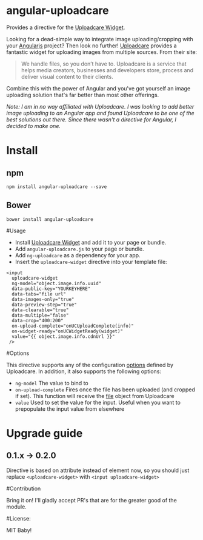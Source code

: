 angular-uploadcare
==================

Provides a directive for the [Uploadcare Widget](https://uploadcare.com/documentation/widget/).

Looking for a dead-simple way to integrate image uploading/cropping with your [Angularjs](http://angularjs.org) project? Then look no further! [Uploadcare](https://uploadcare.com) provides a fantastic widget for uploading images from multiple sources.  From their site:

>We handle files, so you don’t have to.
>Uploadcare is a service that helps media creators,
>businesses and developers store, process
>and deliver visual content to their clients.

Combine this with the power of Angular and you've got yourself an image uploading solution that's far better than most other offerings.

*Note: I am in no way affiliated with Uploadcare. I was looking to add better image uploading to an Angular app and found Uploadcare to be one of the best solutions out there. Since there wasn't a directive for Angular, I decided to make one.*

# Install

## npm

```
npm install angular-uploadcare --save
```

## Bower

```
bower install angular-uploadcare
```

#Usage

* Install [Uploadcare Widget](https://uploadcare.com/documentation/widget/) and add it to your page or bundle.
* Add `angular-uploadcare.js` to your page or bundle.
* Add `ng-uploadcare` as a dependency for your app.
* Insert the `uploadcare-widget` directive into your template file:
```
<input
  uploadcare-widget
  ng-model="object.image.info.uuid"
  data-public-key="YOURKEYHERE"
  data-tabs="file url"
  data-images-only="true"
  data-preview-step="true"
  data-clearable="true"
  data-multiple="false"
  data-crop="400:200"
  on-upload-complete="onUCUploadComplete(info)"
  on-widget-ready="onUCWidgetReady(widget)"
  value="{{ object.image.info.cdnUrl }}"
 />
 ```

#Options

This directive supports any of the configuration [options](https://uploadcare.com/documentation/widget/#configuration) defined by Uploadcare. In addition, it also supports the following options:

- `ng-model` The value to bind to
- `on-upload-complete` Fires once the file has been uploaded (and cropped if set). This function will receive the [file](https://uploadcare.com/documentation/javascript_api/#file) object from Uploadcare
- `value` Used to set the value for the input. Useful when you want to prepopulate the input value from elsewhere

# Upgrade guide

## 0.1.x -> 0.2.0

Directive is based on attribute instead of element now, so you should just replace `<uploadcare-widget>` with `<input uploadcare-widget>`

#Contribution

Bring it on! I'll gladly accept PR's that are for the greater good of the module.

#License:

MIT Baby!

